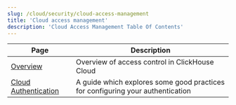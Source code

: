 ```yaml
---
slug: /cloud/security/cloud-access-management
title: 'Cloud access management'
description: 'Cloud Access Management Table Of Contents'
---
```


| Page                                                                                         | Description                                                                                                                                       |
|----------------------------------------------------------------------------------------------|---------------------------------------------------------------------------------------------------------------------------------------------------|
| [Overview](/cloud/security/cloud-access-management/overview)                         | Overview of access control in ClickHouse Cloud                                                                                                    |
| [Cloud Authentication](/cloud/security/cloud-authentication)                         | A guide which explores some good practices for configuring your authentication                                                                    |
